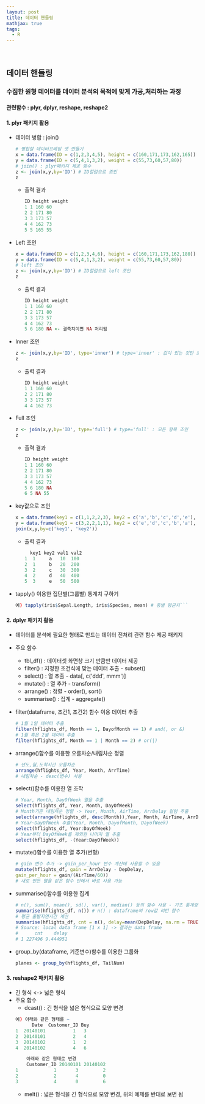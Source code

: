 ```yaml
---
layout: post
title: 데이터 핸들링
mathjax: true
tags:
  - R
---
```


<br/>

## 데이터 핸들링
### 수집한 원형 데이터를 데이터 분석의 목적에 맞게 가공,처리하는 과정
#### 관련함수 : plyr, dplyr, reshape, reshape2  

#### 1. plyr 패키지 활용  
  - 데이터 병합 : join()
    ```r
    # 병합할 데이터프레임 셋 만들기
    x = data.frame(ID = c(1,2,3,4,5), height = c(160,171,173,162,165))
    y = data.frame(ID = c(5,4,1,3,2), weight = c(55,73,60,57,80))
    # join() : plyr패키지 제공 함수
    z <- join(x,y,by='ID') # ID컬럼으로 조인
    z
    ```
    - 출력 결과
      ```r
      ID height weight
      1 1 160 60
      2 2 171 80
      3 3 173 57
      4 4 162 73
      5 5 165 55
      ```
  
  - Left 조인
    ```r
    x = data.frame(ID = c(1,2,3,4,6), height = c(160,171,173,162,180))
    y = data.frame(ID = c(5,4,1,3,2), weight = c(55,73,60,57,80))
    # left 조인
    z <- join(x,y,by='ID') # ID컬럼으로 left 조인
    z
    ```
    - 출력 결과
      ```r
      ID height weight
      1 1 160 60
      2 2 171 80
      3 3 173 57
      4 4 162 73
      5 6 180 NA <- 결측치이면 NA 처리됨
      ```
  
  - Inner 조인
    ```r
    z <- join(x,y,by='ID', type='inner') # type='inner' : 값이 있는 것만 조인
    z
    ```
    - 출력 결과
      ```r
      ID height weight
      1 1 160 60
      2 2 171 80
      3 3 173 57
      4 4 162 73
      ```
  - Full 조인
    ```r
    z <- join(x,y,by='ID', type='full') # type='full' : 모든 항목 조인
    z
    ```
    - 출력 결과
      ```r
      ID height weight
      1 1 160 60
      2 2 171 80
      3 3 173 57
      4 4 162 73
      5 6 180 NA
      6 5 NA 55
      ```
  - key값으로 조인
    ```r
    x = data.frame(key1 = c(1,1,2,2,3), key2 = c('a','b','c','d','e'), val1 = c(10,20,30,40,50))
    y = data.frame(key1 = c(3,2,2,1,1), key2 = c('e','d','c','b','a'), val2 = c(500,400,300,200,100))
    join(x,y,by=c('key1', 'key2'))
    ```
    - 출력 결과
      ```r
        key1 key2 val1 val2
      1  1     a   10  100
      2  1     b   20  200
      3  2     c   30  300
      4  2     d   40  400
      5  3     e   50  500
      ```

  - tapply() 이용한 집단별(그룹별) 통계치 구하기
    ```r
    예) tapply(iris$Sepal.Length, iris$Species, mean) # 종별 평균치```


#### 2. dplyr 패키지 활용  
  - 데이터를 분석에 필요한 형태로 만드는 데이터 전처리 관련 함수 제공 패키지
  - 주요 함수
    - tbl_df() : 데이터셋 화면창 크기 만큼만 데이터 제공
    - filter() : 지정한 조건식에 맞는 데이터 추출 - subset()
    - select() : 열 추출 - data[, c('ddd', mmm')]
    - mutate() : 열 추가 - transform()
    - arrange() : 정렬 - order(), sort()
    - summarise() : 집계 - aggregate()

  - filter(dataframe, 조건1, 조건2) 함수 이용 데이터 추출
    ```r
    # 1월 1일 데이터 추출
    filter(hflights_df, Month == 1, DayofMonth == 1) # and(, or &)
    # 1월 혹은 2월 데이터 추출
    filter(hflights_df, Month == 1 | Month == 2) # or(|)
    ```
  - arrange()함수를 이용한 오름차순/내림차순 정렬
    ```r
    # 년도,월,도착시간 오름차순
    arrange(hflights_df, Year, Month, ArrTime)
    # 내림차순 - desc(변수) 사용
    ```
  - select()함수를 이용한 열 조작
    ```r
    # Year, Month, DayOfWeek 열을 추출
    select(hflights_df, Year, Month, DayOfWeek)
    # Month기준 내림차순 정렬 -> Year, Month, AirTime, ArrDelay 컬럼 추출
    select(arrange(hflights_df, desc(Month)),Year, Month, AirTime, ArrDelay)
    # Year~DayOfWeek 추출(Year, Month, DayofMonth, DayofWeek)
    select(hflights_df, Year:DayOfWeek)
    # Year부터 DayOfWeek를 제외한 나머지 열 추출
    select(hflights_df, -(Year:DayOfWeek))
    ```
  - mutate()함수를 이용한 열 추가(변형)
    ```r
    # gain 변수 추가 -> gain_per_hour 변수 계산에 사용할 수 있음
    mutate(hflights_df, gain = ArrDelay - DepDelay,
    gain_per_hour = gain/(AirTime/60))
    # 새로 만든 열을 같은 함수 안에서 바로 사용 가능
    ```
  - summarise()함수를 이용한 집계
    ```r
    # n(), sum(), mean(), sd(), var(), median() 등의 함수 사용 - 기초 통계량
    summarise(hflights_df, n()) # n() : dataframe의 row값 리턴 함수
    # 평균 출발지연시간 계산
    summarise(hflights_df, cnt = n(), delay=mean(DepDelay, na.rm = TRUE))
    # Source: local data frame [1 x 1] -> 결과는 data frame
    #      cnt    delay
    # 1 227496 9.444951
    ```
  - group_by(dataframe, 기준변수)함수를 이용한 그룹화
    ```r
    planes <- group_by(hflights_df, TailNum)
    ```


#### 3. reshape2 패키지 활용  
  - 긴 형식 <-> 넓은 형식
  - 주요 함수
    - dcast() : 긴 형식을 넓은 형식으로 모양 변경
    ```r
    예) 아래와 같은 형태를 ~
          Date  Customer_ID Buy
    1  20140101          1   3
    2  20140101          2   4
    3  20140102          1   2
    4  20140102          4   6

        아래와 같은 형태로 변경
        Customer_ID 20140101 20140102
    1             1       3         2 
    2             2       4         0
    3             4       0         6
    ```
    - melt() : 넓은 형식을 긴 형식으로 모양 변경, 위의 예제를 반대로 보면 됨
